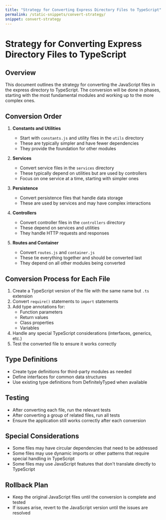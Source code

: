 ```yaml
---
title: "Strategy for Converting Express Directory Files to TypeScript"
permalink: /static-snippets/convert-strategy/
snippet: convert-strategy
---
```

# Strategy for Converting Express Directory Files to TypeScript

## Overview
This document outlines the strategy for converting the JavaScript files in the express directory to TypeScript. The conversion will be done in phases, starting with the most fundamental modules and working up to the more complex ones.

## Conversion Order
1. **Constants and Utilities**
    - Start with `constants.js` and utility files in the `utils` directory
    - These are typically simpler and have fewer dependencies
    - They provide the foundation for other modules

2. **Services**
    - Convert service files in the `services` directory
    - These typically depend on utilities but are used by controllers
    - Focus on one service at a time, starting with simpler ones

3. **Persistence**
    - Convert persistence files that handle data storage
    - These are used by services and may have complex interactions

4. **Controllers**
    - Convert controller files in the `controllers` directory
    - These depend on services and utilities
    - They handle HTTP requests and responses

5. **Routes and Container**
    - Convert `routes.js` and `container.js`
    - These tie everything together and should be converted last
    - They depend on all other modules being converted

## Conversion Process for Each File
1. Create a TypeScript version of the file with the same name but `.ts` extension
2. Convert `require()` statements to `import` statements
3. Add type annotations for:
    - Function parameters
    - Return values
    - Class properties
    - Variables
4. Handle any special TypeScript considerations (interfaces, generics, etc.)
5. Test the converted file to ensure it works correctly

## Type Definitions
- Create type definitions for third-party modules as needed
- Define interfaces for common data structures
- Use existing type definitions from DefinitelyTyped when available

## Testing
- After converting each file, run the relevant tests
- After converting a group of related files, run all tests
- Ensure the application still works correctly after each conversion

## Special Considerations
- Some files may have circular dependencies that need to be addressed
- Some files may use dynamic imports or other patterns that require special handling in TypeScript
- Some files may use JavaScript features that don't translate directly to TypeScript

## Rollback Plan
- Keep the original JavaScript files until the conversion is complete and tested
- If issues arise, revert to the JavaScript version until the issues are resolved
